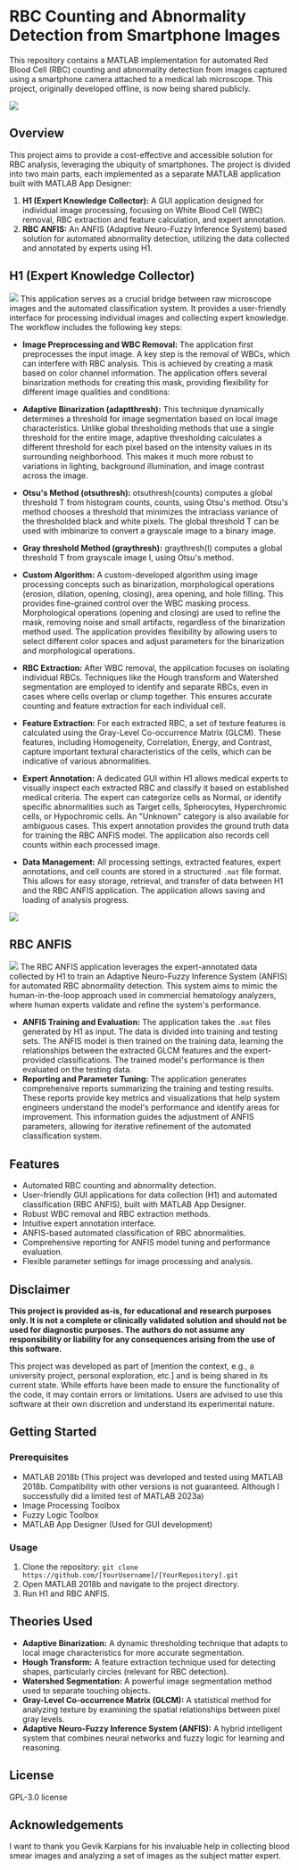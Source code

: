 # RBC Counting and Abnormality Detection from Smartphone Images

This repository contains a MATLAB implementation for automated Red Blood Cell (RBC) counting and abnormality detection from images captured using a smartphone camera attached to a medical lab microscope. This project, originally developed offline, is now being shared publicly.

<img src="https://github.com/h4ppy0wl/myMaterials/blob/main/H1_project_icon.png">

## Overview

This project aims to provide a cost-effective and accessible solution for RBC analysis, leveraging the ubiquity of smartphones. The project is divided into two main parts, each implemented as a separate MATLAB application built with MATLAB App Designer:

1.  **H1 (Expert Knowledge Collector):** A GUI application designed for individual image processing, focusing on White Blood Cell (WBC) removal, RBC extraction and feature calculation, and expert annotation.
2.  **RBC ANFIS:** An ANFIS (Adaptive Neuro-Fuzzy Inference System) based solution for automated abnormality detection, utilizing the data collected and annotated by experts using H1.

## H1 (Expert Knowledge Collector)

<img src="https://github.com/h4ppy0wl/myMaterials/blob/main/H1_app_operator_inital_analysis.png">
This application serves as a crucial bridge between raw microscope images and the automated classification system. It provides a user-friendly interface for processing individual images and collecting expert knowledge. The workflow includes the following key steps:

*   **Image Preprocessing and WBC Removal:** The application first preprocesses the input image. A key step is the removal of WBCs, which can interfere with RBC analysis. This is achieved by creating a mask based on color channel information. The application offers several binarization methods for creating this mask, providing flexibility for different image qualities and conditions:
   *   **Adaptive Binarization (adaptthresh):** This technique dynamically determines a threshold for image segmentation based on local image characteristics. Unlike global thresholding methods that use a single threshold for the entire image, adaptive thresholding calculates a different threshold for each pixel based on the intensity values in its surrounding neighborhood. This makes it much more robust to variations in lighting, background illumination, and image contrast across the image.
   
   *   **Otsu's Method (otsuthresh):** otsuthresh(counts) computes a global threshold T from histogram counts, counts, using Otsu's method. Otsu's method chooses a threshold that minimizes the intraclass variance of the thresholded black and white pixels. The global threshold T can be used with imbinarize to convert a grayscale image to a binary image.
   *   **Gray threshold Method (graythresh):** graythresh(I) computes a global threshold T from grayscale image I, using Otsu's method.
   *   **Custom Algorithm:** A custom-developed algorithm using image processing concepts such as binarization, morphological operations (erosion, dilation, opening, closing), area opening, and hole filling. This provides fine-grained control over the WBC masking process.
    Morphological operations (opening and closing) are used to refine the mask, removing noise and small artifacts, regardless of the binarization method used. The application provides flexibility by allowing users to select different color spaces and adjust parameters for the binarization and morphological operations.
*   **RBC Extraction:** After WBC removal, the application focuses on isolating individual RBCs. Techniques like the Hough transform and Watershed segmentation are employed to identify and separate RBCs, even in cases where cells overlap or clump together. This ensures accurate counting and feature extraction for each individual cell.
*   **Feature Extraction:** For each extracted RBC, a set of texture features is calculated using the Gray-Level Co-occurrence Matrix (GLCM). These features, including Homogeneity, Correlation, Energy, and Contrast, capture important textural characteristics of the cells, which can be indicative of various abnormalities.
*   **Expert Annotation:** A dedicated GUI within H1 allows medical experts to visually inspect each extracted RBC and classify it based on established medical criteria. The expert can categorize cells as Normal, or identify specific abnormalities such as Target cells, Spherocytes, Hyperchromic cells, or Hypochromic cells. An "Unknown" category is also available for ambiguous cases. This expert annotation provides the ground truth data for training the RBC ANFIS model. The application also records cell counts within each processed image.
*   **Data Management:** All processing settings, extracted features, expert annotations, and cell counts are stored in a structured `.mat` file format. This allows for easy storage, retrieval, and transfer of data between H1 and the RBC ANFIS application. The application allows saving and loading of analysis progress.
<img src="https://github.com/h4ppy0wl/myMaterials/blob/main/H1_Operator_app_options.png">

## RBC ANFIS

<img src="https://github.com/h4ppy0wl/myMaterials/blob/main/RBC_ANFIS_app_ss.png">
The RBC ANFIS application leverages the expert-annotated data collected by H1 to train an Adaptive Neuro-Fuzzy Inference System (ANFIS) for automated RBC abnormality detection. This system aims to mimic the human-in-the-loop approach used in commercial hematology analyzers, where human experts validate and refine the system's performance.

*   **ANFIS Training and Evaluation:** The application takes the `.mat` files generated by H1 as input. The data is divided into training and testing sets. The ANFIS model is then trained on the training data, learning the relationships between the extracted GLCM features and the expert-provided classifications. The trained model's performance is then evaluated on the testing data.
*   **Reporting and Parameter Tuning:** The application generates comprehensive reports summarizing the training and testing results. These reports provide key metrics and visualizations that help system engineers understand the model's performance and identify areas for improvement. This information guides the adjustment of ANFIS parameters, allowing for iterative refinement of the automated classification system.

## Features

*   Automated RBC counting and abnormality detection.
*   User-friendly GUI applications for data collection (H1) and automated classification (RBC ANFIS), built with MATLAB App Designer.
*   Robust WBC removal and RBC extraction methods.
*   Intuitive expert annotation interface.
*   ANFIS-based automated classification of RBC abnormalities.
*   Comprehensive reporting for ANFIS model tuning and performance evaluation.
*   Flexible parameter settings for image processing and analysis.

## Disclaimer

**This project is provided as-is, for educational and research purposes only. It is not a complete or clinically validated solution and should not be used for diagnostic purposes. The authors do not assume any responsibility or liability for any consequences arising from the use of this software.**

This project was developed as part of [mention the context, e.g., a university project, personal exploration, etc.] and is being shared in its current state. While efforts have been made to ensure the functionality of the code, it may contain errors or limitations. Users are advised to use this software at their own discretion and understand its experimental nature.


## Getting Started

### Prerequisites

*   MATLAB 2018b (This project was developed and tested using MATLAB 2018b. Compatibility with other versions is not guaranteed. Although I successfully did a limited test of MATLAB 2023a)
*   Image Processing Toolbox
*   Fuzzy Logic Toolbox
*   MATLAB App Designer (Used for GUI development)

### Usage

1.  Clone the repository: `git clone https://github.com/[YourUsername]/[YourRepository].git`
2.  Open MATLAB 2018b and navigate to the project directory.
3.  Run H1 and RBC ANFIS.

## Theories Used

*   **Adaptive Binarization:** A dynamic thresholding technique that adapts to local image characteristics for more accurate segmentation.
*   **Hough Transform:** A feature extraction technique used for detecting shapes, particularly circles (relevant for RBC detection).
*   **Watershed Segmentation:** A powerful image segmentation method used to separate touching objects.
*   **Gray-Level Co-occurrence Matrix (GLCM):** A statistical method for analyzing texture by examining the spatial relationships between pixel gray levels.
*   **Adaptive Neuro-Fuzzy Inference System (ANFIS):** A hybrid intelligent system that combines neural networks and fuzzy logic for learning and reasoning.

## License

GPL-3.0 license

## Acknowledgements

I want to thank you Gevik Karpians for his invaluable help in collecting blood smear images and analyzing a set of images as the subject matter expert.
